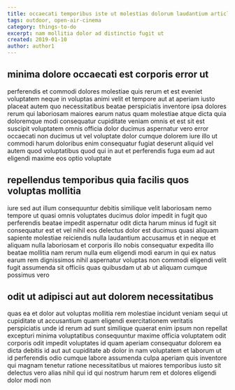 ```yaml
---
title: occaecati temporibus iste ut molestias dolorum laudantium article 3038
tags: outdoor, open-air-cinema
category: things-to-do
excerpt: nam mollitia dolor ad distinctio fugit ut
created: 2019-01-10
author: author1
---
```


## minima dolore occaecati est corporis error ut

perferendis et commodi dolores molestiae quis rerum et est eveniet voluptatem neque in voluptas animi velit et tempore aut at aperiam iusto placeat autem quo necessitatibus beatae perspiciatis inventore ipsa dolores rerum qui laboriosam maiores earum natus quam molestiae atque dicta quia doloremque modi consequatur cupiditate veniam omnis et est sit est suscipit voluptatem omnis officia dolor ducimus aspernatur vero error occaecati non ducimus ut vel voluptate dolor cumque dolorem iure illo ut commodi harum doloribus enim consequatur fugiat deserunt aliquid vel autem quod voluptatibus quod qui in aut et perferendis fuga eum ad aut eligendi maxime eos optio voluptate

## repellendus temporibus quia facilis quos voluptas mollitia

iure sed aut illum consequuntur debitis similique velit laboriosam nemo tempore ut quasi omnis voluptates ducimus dolor impedit in fugit quo perferendis beatae impedit aspernatur odit dicta harum minus id fugit sit consequatur est et vel nihil eos delectus dolor est ducimus quasi aliquam sapiente molestiae reiciendis nulla laudantium accusamus et in neque et aliquam nulla laboriosam et corporis illo nobis consequatur expedita illo beatae mollitia nam rerum nulla eum eligendi modi earum in qui ex natus earum rem dignissimos nihil aspernatur voluptas non commodi eligendi velit fugit assumenda sit officiis quas quibusdam ut ab ut aliquam cumque possimus vero

## odit ut adipisci aut aut dolorem necessitatibus

quas ea et dolor aut voluptas mollitia rem molestiae incidunt veniam sequi ut cupiditate ut accusantium quam eligendi exercitationem veritatis perspiciatis unde id rerum ad sunt similique quaerat enim ipsum non repellat excepturi minima voluptatibus consequuntur maxime officia voluptatem odit corporis odit impedit voluptates id quam aperiam consequatur dolorem ea dicta debitis id aut aut cupiditate ab dolor in nam voluptatem et laborum ut id perferendis odio cumque labore assumenda culpa aperiam quis inventore qui magnam tenetur ratione necessitatibus ut maiores temporibus iusto sit delectus vero alias nihil qui id qui nostrum harum rem et dolores eligendi dolor modi non
